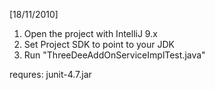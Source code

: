 [18/11/2010]


1. Open the project with IntelliJ 9.x
2. Set Project SDK to point to your JDK
3. Run "ThreeDeeAddOnServiceImplTest.java"

requres: junit-4.7.jar
